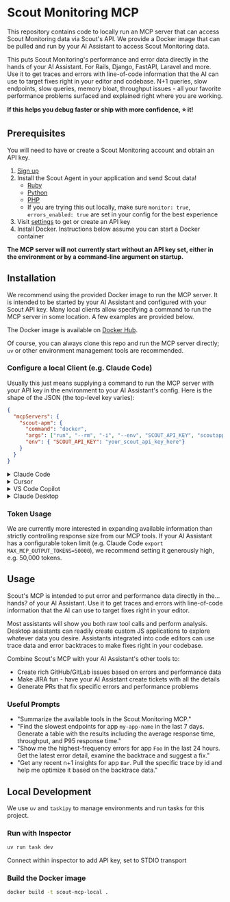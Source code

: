 # Scout Monitoring MCP

This repository contains code to locally run an MCP server that can access Scout
Monitoring data via Scout's API. We provide a Docker image that can be pulled and run by
your AI Assistant to access Scout Monitoring data.

This puts Scout Monitoring's performance and error data directly in the hands of your AI Assistant.
For Rails, Django, FastAPI, Laravel and more. Use it to get traces and errors with line-of-code information
that the AI can use to target fixes right in your editor and codebase. N+1 queries, slow endpoints,
slow queries, memory bloat, throughput issues - all your favorite performance problems surfaced
and explained right where you are working.

**If this helps you debug faster or ship with more confidence, :star: it!**

## Prerequisites

You will need to have or create a Scout Monitoring account and obtain an API key.
1. [Sign up](https://scoutapm.com/users/sign_up)
2. Install the Scout Agent in your application and send Scout data!
    - [Ruby](https://scoutapm.com/docs/ruby/setup)
    - [Python](https://scoutapm.com/docs/python/setup)
    - [PHP](https://scoutapm.com/docs/php)
    - If you are trying this out locally, make sure `monitor: true`, `errors_enabled: true`
      are set in your config for the best experience
2. Visit [settings](https://scoutapm.com/settings) to get or create an API key
2. Install Docker. Instructions below assume you can start a Docker container

**The MCP server will not currently start without an API key set, either in the
environment or by a command-line argument on startup.**

## Installation

We recommend using the provided Docker image to run the MCP server.
It is intended to be started by your AI Assistant and configured with your Scout API
key. Many local clients allow specifying a command to run the MCP server in some
location. A few examples are provided below.

The Docker image is available on [Docker Hub](https://hub.docker.com/r/scoutapp/scout-mcp-local).

Of course, you can always clone this repo and run the MCP server directly; `uv` or other
environment management tools are recommended.


### Configure a local Client (e.g. Claude Code)

Usually this just means supplying a command to run the MCP server with your API key in the environment
to your AI Assistant's config. Here is the shape of the JSON (the top-level key varies):

```json
{
  "mcpServers": {
    "scout-apm": {
      "command": "docker",
      "args": ["run", "--rm", "-i", "--env", "SCOUT_API_KEY", "scoutapp/scout-mcp-local"],
      "env": { "SCOUT_API_KEY": "your_scout_api_key_here"}
    }
  }
}
```

<details>
<summary> Claude Code</summary>

```sh
claude mcp add scoutmcp -e SCOUT_API_KEY=your_scout_api_key_here -- docker run --rm -i -e scoutapp/scout-mcp-local
```
</details>

<details>
<summary>Cursor</summary>

[![Install MCP Server](https://cursor.com/deeplink/mcp-install-dark.svg)](https://cursor.com/en/install-mcp?name=scout-apm&config=eyJjb21tYW5kIjoiZG9ja2VyIHJ1biAtLXJtIC1pIC0tZW52IFNDT1VUX0FQSV9LRVk9JFBVVF9ZT1VSX0tFWV9IRVJFIHNjb3V0YXBwL3Njb3V0LW1jcC1sb2NhbCIsImVudiI6e319)

MAKE SURE to update the `SCOUT_API_KEY` value to your actual api key in
  `Arguments` in the Cursor Settings > MCP
</details>

<details>
<summary>VS Code Copilot</summary>

- [VS Code Copilot docs](https://code.visualstudio.com/docs/copilot/customization/mcp-servers#_add-an-mcp-server)
    - We recommend the "Add an MCP server to your workspace" option
</details>

<details>
<summary>Claude Desktop</summary>

Add the following to your claude config file:
- **macOS**: `~/Library/Application Support/Claude/claude_desktop_config.json`
- **Windows**: `%APPDATA%/Claude/claude_desktop_config.json`

```json
{
  "mcpServers": {
    "scout-apm": {
      "command": "docker",
      "args": ["run", "--rm", "-i", "--env", "SCOUT_API_KEY", "scoutapp/scout-mcp-local"],
      "env": { "SCOUT_API_KEY": "your_scout_api_key_here"}
    }
  }
}
```

</details>


### Token Usage

We are currently more interested in expanding available information than strictly
controlling response size from our MCP tools. If your AI Assistant has a configurable
token limit (e.g. Claude Code `export MAX_MCP_OUTPUT_TOKENS=50000`), we recommend
setting it generously high, e.g. 50,000 tokens.


## Usage

Scout's MCP is intended to put error and performance data directly in the... hands? of your AI Assistant.
Use it to get traces and errors with line-of-code information that the AI can use to target
fixes right in your editor.

Most assistants will show you both raw tool calls and perform analysis. Desktop assistants
can readily create custom JS applications to explore whatever data you desire.
Assistants integrated into code editors can use trace data and error backtraces to make
fixes right in your codebase.

Combine Scout's MCP with your AI Assistant's other tools to:

- Create rich GitHub/GitLab issues based on errors and performance data
- Make JIRA fun - have your AI Assistant create tickets with all the details
- Generate PRs that fix specific errors and performance problems


### Useful Prompts

- "Summarize the available tools in the Scout Monitoring MCP."
- "Find the slowest endpoints for app `my-app-name` in the last 7 days. Generate a table
  with the results including the average response time, throughput, and P95 response time."
- "Show me the highest-frequency errors for app `Foo` in the last 24 hours. Get the
  latest error detail, examine the backtrace and suggest a fix."
- "Get any recent n+1 insights for app `Bar`. Pull the specific trace by id and help me
  optimize it based on the backtrace data."


## Local Development

We use `uv` and `taskipy` to manage environments and run tasks for this project.

### Run with Inspector
```bash
uv run task dev
```
Connect within inspector to add API key, set to STDIO transport

### Build the Docker image
```bash
docker build -t scout-mcp-local .
```

